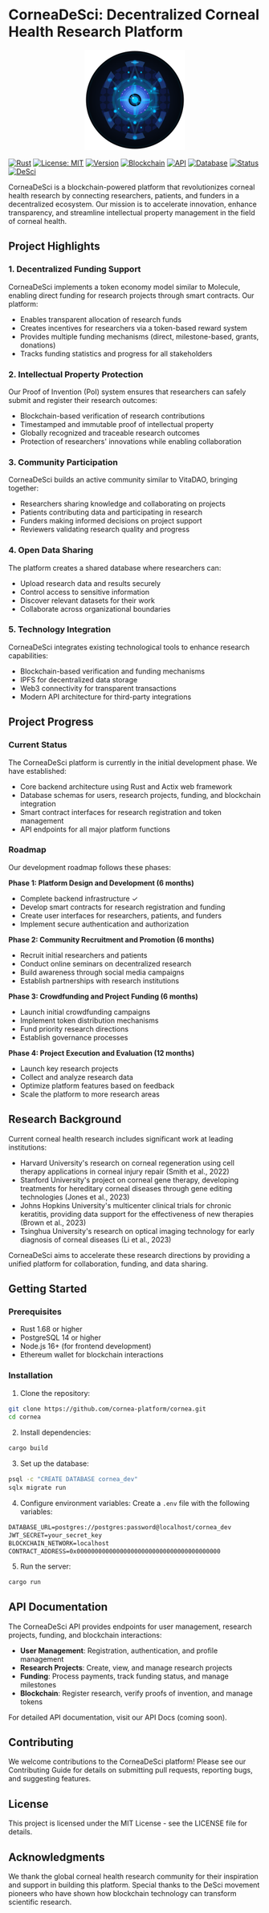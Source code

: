 # CorneaDeSci: Decentralized Corneal Health Research Platform

<p align="center">
  <img src="./assets/logo.svg" width="200" height="200" alt="CorneaDeSci Logo">
</p>

[![Rust](https://img.shields.io/badge/Rust-1.68+-orange.svg)]()
[![License: MIT](https://img.shields.io/badge/License-MIT-blue.svg)]()
[![Version](https://img.shields.io/badge/version-0.1.0-green.svg)]()
[![Blockchain](https://img.shields.io/badge/Blockchain-Ethereum-blue.svg)]()
[![API](https://img.shields.io/badge/API-Actix_Web-red.svg)]()
[![Database](https://img.shields.io/badge/Database-PostgreSQL-blue.svg)]()
[![Status](https://img.shields.io/badge/Status-In_Development-yellow.svg)]()
[![DeSci](https://img.shields.io/badge/DeSci-Decentralized_Science-purple.svg)]()

CorneaDeSci is a blockchain-powered platform that revolutionizes corneal health research by connecting researchers, patients, and funders in a decentralized ecosystem. Our mission is to accelerate innovation, enhance transparency, and streamline intellectual property management in the field of corneal health.

## Project Highlights

### 1. Decentralized Funding Support
CorneaDeSci implements a token economy model similar to Molecule, enabling direct funding for research projects through smart contracts. Our platform:
- Enables transparent allocation of research funds
- Creates incentives for researchers via a token-based reward system
- Provides multiple funding mechanisms (direct, milestone-based, grants, donations)
- Tracks funding statistics and progress for all stakeholders

### 2. Intellectual Property Protection
Our Proof of Invention (PoI) system ensures that researchers can safely submit and register their research outcomes:
- Blockchain-based verification of research contributions
- Timestamped and immutable proof of intellectual property
- Globally recognized and traceable research outcomes
- Protection of researchers' innovations while enabling collaboration

### 3. Community Participation
CorneaDeSci builds an active community similar to VitaDAO, bringing together:
- Researchers sharing knowledge and collaborating on projects
- Patients contributing data and participating in research
- Funders making informed decisions on project support
- Reviewers validating research quality and progress

### 4. Open Data Sharing
The platform creates a shared database where researchers can:
- Upload research data and results securely
- Control access to sensitive information
- Discover relevant datasets for their work
- Collaborate across organizational boundaries

### 5. Technology Integration
CorneaDeSci integrates existing technological tools to enhance research capabilities:
- Blockchain-based verification and funding mechanisms
- IPFS for decentralized data storage
- Web3 connectivity for transparent transactions
- Modern API architecture for third-party integrations

## Project Progress

### Current Status
The CorneaDeSci platform is currently in the initial development phase. We have established:
- Core backend architecture using Rust and Actix web framework
- Database schemas for users, research projects, funding, and blockchain integration
- Smart contract interfaces for research registration and token management
- API endpoints for all major platform functions

### Roadmap
Our development roadmap follows these phases:

**Phase 1: Platform Design and Development (6 months)**
- Complete backend infrastructure ✓
- Develop smart contracts for research registration and funding
- Create user interfaces for researchers, patients, and funders
- Implement secure authentication and authorization

**Phase 2: Community Recruitment and Promotion (6 months)**
- Recruit initial researchers and patients
- Conduct online seminars on decentralized research
- Build awareness through social media campaigns
- Establish partnerships with research institutions

**Phase 3: Crowdfunding and Project Funding (6 months)**
- Launch initial crowdfunding campaigns
- Implement token distribution mechanisms
- Fund priority research directions
- Establish governance processes

**Phase 4: Project Execution and Evaluation (12 months)**
- Launch key research projects
- Collect and analyze research data
- Optimize platform features based on feedback
- Scale the platform to more research areas

## Research Background

Current corneal health research includes significant work at leading institutions:

- Harvard University's research on corneal regeneration using cell therapy applications in corneal injury repair (Smith et al., 2022)
- Stanford University's project on corneal gene therapy, developing treatments for hereditary corneal diseases through gene editing technologies (Jones et al., 2023)
- Johns Hopkins University's multicenter clinical trials for chronic keratitis, providing data support for the effectiveness of new therapies (Brown et al., 2023)
- Tsinghua University's research on optical imaging technology for early diagnosis of corneal diseases (Li et al., 2023)

CorneaDeSci aims to accelerate these research directions by providing a unified platform for collaboration, funding, and data sharing.

## Getting Started

### Prerequisites
- Rust 1.68 or higher
- PostgreSQL 14 or higher
- Node.js 16+ (for frontend development)
- Ethereum wallet for blockchain interactions

### Installation
1. Clone the repository:
```bash
git clone https://github.com/cornea-platform/cornea.git
cd cornea
```

2. Install dependencies:
```bash
cargo build
```

3. Set up the database:
```bash
psql -c "CREATE DATABASE cornea_dev"
sqlx migrate run
```

4. Configure environment variables:
Create a `.env` file with the following variables:
```
DATABASE_URL=postgres://postgres:password@localhost/cornea_dev
JWT_SECRET=your_secret_key
BLOCKCHAIN_NETWORK=localhost
CONTRACT_ADDRESS=0x0000000000000000000000000000000000000000
```

5. Run the server:
```bash
cargo run
```

## API Documentation

The CorneaDeSci API provides endpoints for user management, research projects, funding, and blockchain interactions:

- **User Management**: Registration, authentication, and profile management
- **Research Projects**: Create, view, and manage research projects
- **Funding**: Process payments, track funding status, and manage milestones
- **Blockchain**: Register research, verify proofs of invention, and manage tokens

For detailed API documentation, visit our API Docs (coming soon).

## Contributing

We welcome contributions to the CorneaDeSci platform! Please see our Contributing Guide for details on submitting pull requests, reporting bugs, and suggesting features.

## License

This project is licensed under the MIT License - see the LICENSE file for details.

## Acknowledgments

We thank the global corneal health research community for their inspiration and support in building this platform. Special thanks to the DeSci movement pioneers who have shown how blockchain technology can transform scientific research. 